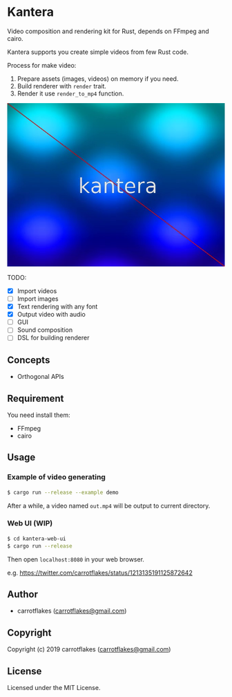 # Kantera
Video composition and rendering kit for Rust, depends on FFmpeg and cairo.

Kantera supports you create simple videos from few Rust code.

Process for make video:
1. Prepare assets (images, videos) on memory if you need.
1. Build renderer with `render` trait.
1. Render it use `render_to_mp4` function.

![kantera-logo](out.jpg)

TODO:

- [x] Import videos
- [ ] Import images
- [x] Text rendering with any font
- [x] Output video with audio
- [ ] GUI
- [ ] Sound composition
- [ ] DSL for building renderer

## Concepts
- Orthogonal APIs

## Requirement

You need install them:

- FFmpeg
- cairo

## Usage
### Example of video generating

``` sh
$ cargo run --release --example demo
```

After a while, a video named `out.mp4` will be output to current directory.

### Web UI (WIP)

``` sh
$ cd kantera-web-ui
$ cargo run --release
```

Then open `localhost:8080` in your web browser.

e.g. https://twitter.com/carrotflakes/status/1213135191125872642

## Author

* carrotflakes (carrotflakes@gmail.com)

## Copyright

Copyright (c) 2019 carrotflakes (carrotflakes@gmail.com)

## License

Licensed under the MIT License.
